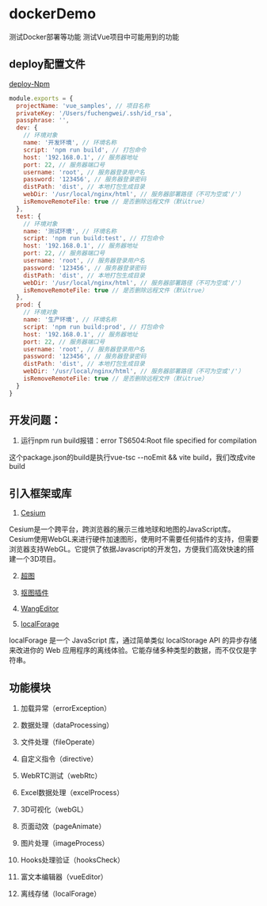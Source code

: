 <!--
 * @Description: 
 * @Author: Lizhiliang
 * @Date: 2023-04-13 15:42:08
 * @LastEditTime: 2023-08-04 15:22:47
 * @LastEditors: lizhiliang
 * @Usage: 
-->
# dockerDemo

测试Docker部署等功能
测试Vue项目中可能用到的功能

## deploy配置文件

[deploy-Npm](https://www.npmjs.com/package/deploy-cli-service?activeTab=readme)

```js
module.exports = {
  projectName: 'vue_samples', // 项目名称
  privateKey: '/Users/fuchengwei/.ssh/id_rsa',
  passphrase: '',
  dev: {
    // 环境对象
    name: '开发环境', // 环境名称
    script: 'npm run build', // 打包命令
    host: '192.168.0.1', // 服务器地址
    port: 22, // 服务器端口号
    username: 'root', // 服务器登录用户名
    password: '123456', // 服务器登录密码
    distPath: 'dist', // 本地打包生成目录
    webDir: '/usr/local/nginx/html', // 服务器部署路径（不可为空或'/'）
    isRemoveRemoteFile: true // 是否删除远程文件（默认true）
  },
  test: {
    // 环境对象
    name: '测试环境', // 环境名称
    script: 'npm run build:test', // 打包命令
    host: '192.168.0.1', // 服务器地址
    port: 22, // 服务器端口号
    username: 'root', // 服务器登录用户名
    password: '123456', // 服务器登录密码
    distPath: 'dist', // 本地打包生成目录
    webDir: '/usr/local/nginx/html', // 服务器部署路径（不可为空或'/'）
    isRemoveRemoteFile: true // 是否删除远程文件（默认true）
  },
  prod: {
    // 环境对象
    name: '生产环境', // 环境名称
    script: 'npm run build:prod', // 打包命令
    host: '192.168.0.1', // 服务器地址
    port: 22, // 服务器端口号
    username: 'root', // 服务器登录用户名
    password: '123456', // 服务器登录密码
    distPath: 'dist', // 本地打包生成目录
    webDir: '/usr/local/nginx/html', // 服务器部署路径（不可为空或'/'）
    isRemoveRemoteFile: true // 是否删除远程文件（默认true）
  }
}
```

## 开发问题：

1. 运行npm run build报错：error TS6504:Root file specified for compilation

这个package.json的build是执行vue-tsc --noEmit && vite build，我们改成vite build

## 引入框架或库

1. [Cesium](https://cesium.com/learn/cesiumjs-learn/cesiumjs-quickstart/)

Cesium是一个跨平台，跨浏览器的展示三维地球和地图的JavaScript库。Cesium使用WebGL来进行硬件加速图形，使用时不需要任何插件的支持，但需要浏览器支持WebGL。它提供了依据Javascript的开发包，方便我们高效快速的搭建一个3D项目。

2. [超图](http://support.supermap.com.cn/)

3. [抠图插件](imgly/background-removal)

4. [WangEditor](https://www.wangeditor.com/)

5. [localForage](https://localforage.docschina.org/)

localForage 是一个 JavaScript 库，通过简单类似 localStorage API 的异步存储来改进你的 Web 应用程序的离线体验。它能存储多种类型的数据，而不仅仅是字符串。

## 功能模块

1. 加载异常（errorException）

2. 数据处理（dataProcessing）

3. 文件处理（fileOperate）

4. 自定义指令（directive）

5. WebRTC测试（webRtc）

6. Excel数据处理（excelProcess）

7. 3D可视化（webGL）

8. 页面动效（pageAnimate）

9. 图片处理（imageProcess）

10. Hooks处理验证（hooksCheck）

11. 富文本编辑器（vueEditor）

12. 离线存储（localForage）